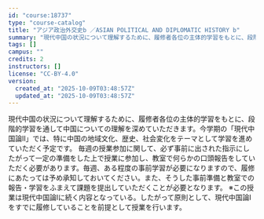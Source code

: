 ```yaml
---
id: "course:18737"
type: "course-catalog"
title: "アジア政治外交史b ／ASIAN POLITICAL AND DIPLOMATIC HISTORY b"
summary: "現代中国の状況について理解するために、履修者各位の主体的学習をもとに、段階的学習を通して中国についての理解を深めていただきます。今学期の「現代中国論Ⅱ」では、特に中国の地域文化、歴史、社会変化をテーマとして学習を進めていただく予定です。 毎…"
tags: []
campus: ""
credits: 2
instructors: []
license: "CC-BY-4.0"
version:
  created_at: "2025-10-09T03:48:57Z"
  updated_at: "2025-10-09T03:48:57Z"
---
```

現代中国の状況について理解するために、履修者各位の主体的学習をもとに、段階的学習を通して中国についての理解を深めていただきます。今学期の「現代中国論Ⅱ」では、特に中国の地域文化、歴史、社会変化をテーマとして学習を進めていただく予定です。 毎週の授業参加に関して、必ず事前に出された指示にしたがって一定の準備をした上で授業に参加し、教室で何らかの口頭報告をしていただく必要があります。毎週、ある程度の事前学習が必要になりますので、履修にあたっては予め承知しておいてください。また、そうした事前準備と教室での報告・学習をふまえて課題を提出していただくことが必要となります。 ※この授業は現代中国論Ⅰに続く内容となっている。したがって原則として、現代中国論Ⅰをすでに履修していることを前提として授業を行います。
